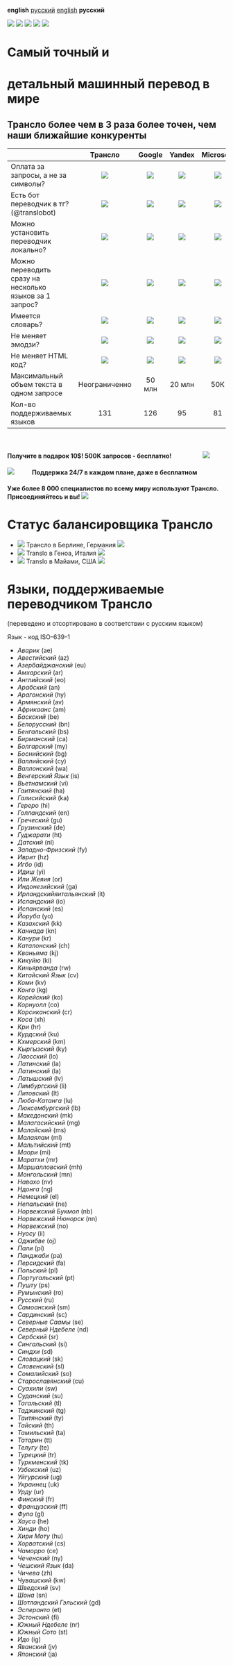 **english**  [русский](https://github.com/armanokka/transloapi/blob/main/about/ru/README.md)
[english](https://github.com/armanokka/transloapi/blob/main/about/en/README.md) **русский**

![](https://img.shields.io/badge/release%20date-june%202021-D4AB3F?style=flat-square) ![](https://img.shields.io/badge/last%20updated-june%202022-3FD476?style=flat-square) ![](https://img.shields.io/badge/used%20by-1.1k%20projects-007bff?style=flat-square) ![](https://img.shields.io/badge/tests-211%20passed-EC7647?style=flat-square) [![](https://img.shields.io/badge/-telegram%20bot-white?logo=telegram&style=for-the-badge)](https://t.me/translobot?start=rapidapi)
# Самый точный и
# детальный машинный перевод в мире
## Трансло более чем в 3 раза более точен, чем наши ближайшие конкуренты

|                                                         |                              Трансло                              |                               Google                               |                               Yandex                               |                             Microsoft                              |                             Lingvanex                              |                               Deepl                                |
|---------------------------------------------------------|:-----------------------------------------------------------------:|:------------------------------------------------------------------:|:------------------------------------------------------------------:|:------------------------------------------------------------------:|:------------------------------------------------------------------:|:------------------------------------------------------------------:|
| Оплата за запросы, а не за символы?                     | ![](https://i.ibb.co/cJKZDrz/done-FILL0-wght400-GRAD0-opsz20.png) | ![](https://i.ibb.co/sCVDjk2/close-FILL0-wght400-GRAD0-opsz20.png) | ![](https://i.ibb.co/sCVDjk2/close-FILL0-wght400-GRAD0-opsz20.png) | ![](https://i.ibb.co/sCVDjk2/close-FILL0-wght400-GRAD0-opsz20.png) | ![](https://i.ibb.co/sCVDjk2/close-FILL0-wght400-GRAD0-opsz20.png) | ![](https://i.ibb.co/sCVDjk2/close-FILL0-wght400-GRAD0-opsz20.png) |
| Есть бот переводчик в тг?  (@translobot)                | ![](https://i.ibb.co/cJKZDrz/done-FILL0-wght400-GRAD0-opsz20.png) | ![](https://i.ibb.co/sCVDjk2/close-FILL0-wght400-GRAD0-opsz20.png) | ![](https://i.ibb.co/sCVDjk2/close-FILL0-wght400-GRAD0-opsz20.png) | ![](https://i.ibb.co/sCVDjk2/close-FILL0-wght400-GRAD0-opsz20.png) | ![](https://i.ibb.co/sCVDjk2/close-FILL0-wght400-GRAD0-opsz20.png) | ![](https://i.ibb.co/sCVDjk2/close-FILL0-wght400-GRAD0-opsz20.png) |
| Можно установить переводчик локально?                   | ![](https://i.ibb.co/cJKZDrz/done-FILL0-wght400-GRAD0-opsz20.png) | ![](https://i.ibb.co/sCVDjk2/close-FILL0-wght400-GRAD0-opsz20.png) | ![](https://i.ibb.co/sCVDjk2/close-FILL0-wght400-GRAD0-opsz20.png) | ![](https://i.ibb.co/sCVDjk2/close-FILL0-wght400-GRAD0-opsz20.png) | ![](https://i.ibb.co/sCVDjk2/close-FILL0-wght400-GRAD0-opsz20.png) | ![](https://i.ibb.co/sCVDjk2/close-FILL0-wght400-GRAD0-opsz20.png) |
| Можно переводить сразу на несколько языков за 1 запрос? | ![](https://i.ibb.co/cJKZDrz/done-FILL0-wght400-GRAD0-opsz20.png) | ![](https://i.ibb.co/cJKZDrz/done-FILL0-wght400-GRAD0-opsz20.png)  | ![](https://i.ibb.co/sCVDjk2/close-FILL0-wght400-GRAD0-opsz20.png) | ![](https://i.ibb.co/sCVDjk2/close-FILL0-wght400-GRAD0-opsz20.png) | ![](https://i.ibb.co/sCVDjk2/close-FILL0-wght400-GRAD0-opsz20.png) | ![](https://i.ibb.co/sCVDjk2/close-FILL0-wght400-GRAD0-opsz20.png) |
| Имеется словарь?                                        | ![](https://i.ibb.co/cJKZDrz/done-FILL0-wght400-GRAD0-opsz20.png) | ![](https://i.ibb.co/cJKZDrz/done-FILL0-wght400-GRAD0-opsz20.png)  | ![](https://i.ibb.co/cJKZDrz/done-FILL0-wght400-GRAD0-opsz20.png)  | ![](https://i.ibb.co/sCVDjk2/close-FILL0-wght400-GRAD0-opsz20.png) | ![](https://i.ibb.co/sCVDjk2/close-FILL0-wght400-GRAD0-opsz20.png) | ![](https://i.ibb.co/sCVDjk2/close-FILL0-wght400-GRAD0-opsz20.png) |
| Не меняет эмодзи?                                       | ![](https://i.ibb.co/cJKZDrz/done-FILL0-wght400-GRAD0-opsz20.png) | ![](https://i.ibb.co/cJKZDrz/done-FILL0-wght400-GRAD0-opsz20.png)  | ![](https://i.ibb.co/cJKZDrz/done-FILL0-wght400-GRAD0-opsz20.png)  | ![](https://i.ibb.co/cJKZDrz/done-FILL0-wght400-GRAD0-opsz20.png)  | ![](https://i.ibb.co/sCVDjk2/close-FILL0-wght400-GRAD0-opsz20.png) | ![](https://i.ibb.co/sCVDjk2/close-FILL0-wght400-GRAD0-opsz20.png) |
| Не меняет HTML код?                                     | ![](https://i.ibb.co/cJKZDrz/done-FILL0-wght400-GRAD0-opsz20.png) | ![](https://i.ibb.co/cJKZDrz/done-FILL0-wght400-GRAD0-opsz20.png)  | ![](https://i.ibb.co/cJKZDrz/done-FILL0-wght400-GRAD0-opsz20.png)  | ![](https://i.ibb.co/cJKZDrz/done-FILL0-wght400-GRAD0-opsz20.png)  | ![](https://i.ibb.co/cJKZDrz/done-FILL0-wght400-GRAD0-opsz20.png)  | ![](https://i.ibb.co/sCVDjk2/close-FILL0-wght400-GRAD0-opsz20.png) |
| Максимальный объем текста в одном запросе               |                           Неограниченно                           |                               50 млн                               |                               20 млн                               |                                50К                                 |                                40К                                 |                                10К                                 |
| Кол-во поддерживаемых языков                            |                                131                                |                                126                                 |                                 95                                 |                                 81                                 |                                 50                                 |                                 26                                 |
⠀
#### Получите в подарок 10$! 500K запросов - бесплатно!⠀⠀⠀⠀⠀⠀⠀![](https://i.ibb.co/GFyBV6R/Piglet-Disney-256px-5.gif)
#### ![](https://i.ibb.co/B43HQg2/ezgif-2-6cbcf8f99e.gif)⠀⠀⠀⠀Поддержка 24/7 в каждом плане, даже в бесплатном
#### Уже более 8 000 специалистов по всему миру используют Трансло. Присоединяйтесь и вы! ![](https://i.ibb.co/6m9V33M/People-Memes-256px-23.gif)

# Статус балансировщика Трансло
* ![](https://i.ibb.co/3vj6tyL/de.png) Трансло в Берлине, Германия [![](https://img.shields.io/badge/up-brightgreen)](http://beshka1.cns1.com.ua:8032/status)
* ![](https://i.ibb.co/j6mT2pr/it.png) Translo в Геноа, Италия [![](https://img.shields.io/badge/up-brightgreen)](https://pacific-forest-77334.herokuapp.com/status)
* ![](https://i.ibb.co/WnYDdyF/us.png) Translo в Майами, США [![](https://img.shields.io/badge/up-brightgreen)](https://evening-plateau-69630.herokuapp.com/status)
  ⠀

# Языки, поддерживаемые переводчиком Трансло
(переведено и отсортировано в соответствии с русским языком)

Язык - код ISO-639-1

* _Аварик_ (ae)
* _Авестийский_ (az)
* _Азербайджанский_ (eu)
* _Амхарский_ (ar)
* _Английский_ (eo)
* _Арабский_ (an)
* _Арагонский_ (hy)
* _Армянский_ (av)
* _Африкаанс_ (am)
* _Баскский_ (be)
* _Белорусский_ (bn)
* _Бенгальский_ (bs)
* _Бирманский_ (ca)
* _Болгарский_ (my)
* _Боснийский_ (bg)
* _Валлийский_ (cy)
* _Валлонский_ (wa)
* _Венгерский Язык_ (is)
* _Вьетнамский_ (vi)
* _Гаитянский_ (ha)
* _Галисийский_ (ka)
* _Гереро_ (hi)
* _Голландский_ (en)
* _Греческий_ (gu)
* _Грузинский_ (de)
* _Гуджарати_ (ht)
* _Датский_ (nl)
* _Западно-Фризский_ (fy)
* _Иврит_ (hz)
* _Игбо_ (id)
* _Идиш_ (yi)
* _Или Жеяия_ (or)
* _Индонезийский_ (ga)
* _Ирландскийяитальянский_ (it)
* _Исландский_ (io)
* _Испанский_ (es)
* _Йоруба_ (yo)
* _Казахский_ (kk)
* _Каннада_ (kn)
* _Канури_ (kr)
* _Каталонский_ (ch)
* _Кваньяма_ (kj)
* _Кикуйю_ (ki)
* _Киньярванда_ (rw)
* _Китайский Язык_ (cv)
* _Коми_ (kv)
* _Конго_ (kg)
* _Корейский_ (ko)
* _Корнуолл_ (co)
* _Корсиканский_ (cr)
* _Коса_ (xh)
* _Кри_ (hr)
* _Курдский_ (ku)
* _Кхмерский_ (km)
* _Кыргызский_ (ky)
* _Лаосский_ (lo)
* _Латинский_ (la)
* _Латинский_ (la)
* _Латышский_ (lv)
* _Лимбургский_ (li)
* _Литовский_ (lt)
* _Люба-Катанга_ (lu)
* _Люксембургский_ (lb)
* _Македонский_ (mk)
* _Малагасийский_ (mg)
* _Малайский_ (ms)
* _Малаялам_ (ml)
* _Мальтийский_ (mt)
* _Маори_ (mi)
* _Маратхи_ (mr)
* _Маршалловский_ (mh)
* _Монгольский_ (mn)
* _Навахо_ (nv)
* _Ндонга_ (ng)
* _Немецкий_ (el)
* _Непальский_ (ne)
* _Норвежский Букмол_ (nb)
* _Норвежский Нюнорск_ (nn)
* _Норвежский_ (no)
* _Нуосу_ (ii)
* _Оджибве_ (oj)
* _Пали_ (pi)
* _Панджаби_ (pa)
* _Персидский_ (fa)
* _Польский_ (pl)
* _Португальский_ (pt)
* _Пушту_ (ps)
* _Румынский_ (ro)
* _Русский_ (ru)
* _Самоанский_ (sm)
* _Сардинский_ (sc)
* _Северные Саамы_ (se)
* _Северный Ндебеле_ (nd)
* _Сербский_ (sr)
* _Сингальский_ (si)
* _Синдхи_ (sd)
* _Словацкий_ (sk)
* _Словенский_ (sl)
* _Сомалийский_ (so)
* _Старославянский_ (cu)
* _Суахили_ (sw)
* _Суданский_ (su)
* _Тагальский_ (tl)
* _Таджикский_ (tg)
* _Таитянский_ (ty)
* _Тайский_ (th)
* _Тамильский_ (ta)
* _Татарин_ (tt)
* _Телугу_ (te)
* _Турецкий_ (tr)
* _Туркменский_ (tk)
* _Узбекский_ (uz)
* _Уйгурский_ (ug)
* _Украинец_ (uk)
* _Урду_ (ur)
* _Финский_ (fr)
* _Французский_ (ff)
* _Фула_ (gl)
* _Хауса_ (he)
* _Хинди_ (ho)
* _Хири Моту_ (hu)
* _Хорватский_ (cs)
* _Чаморро_ (ce)
* _Чеченский_ (ny)
* _Чешский Язык_ (da)
* _Чичева_ (zh)
* _Чувашский_ (kw)
* _Шведский_ (sv)
* _Шона_ (sn)
* _Шотландский Гэльский_ (gd)
* _Эсперанто_ (et)
* _Эстонский_ (fi)
* _Южный Ндебеле_ (nr)
* _Южный Сото_ (st)
* _Идо_ (ig)
* _Яванский_ (jv)
* _Японский_ (ja)
